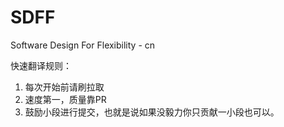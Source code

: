 # SDFF
Software Design For Flexibility - cn



快速翻译规则：

1. 每次开始前请刷拉取
2. 速度第一，质量靠PR
3. 鼓励小段进行提交，也就是说如果没毅力你只贡献一小段也可以。

